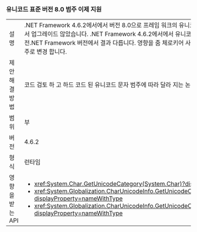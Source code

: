 ### <a name="unicode-standard-version-80-categories-now-supported"></a>유니코드 표준 버전 8.0 범주 이제 지원

|   |   |
|---|---|
|설명|.NET Framework 4.6.2에서에서 버전 8.0으로 프레임 워크의 유니코드 데이터 유니코드 표준 버전 6.3에서에서 업그레이드 않았습니다.  .NET Framework 4.6.2에서에서 유니코드 문자 범주를 요청할 때는 일부 결과가 이전.NET Framework 버전에서 결과 다릅니다.  영향을 줌 체로키어 사용 음절 및 새 비상 Lue 모음 기호 및 톤 표식 주로 변경 합니다.|
|제안 해결 방법|코드 검토 하 고 하드 코드 된 유니코드 문자 범주에 따라 달라 지는 논리 제거/변경 합니다.|
|범위|부|
|버전|4.6.2|
|형식|런타임|
|영향을 받는 API|<ul><li><xref:System.Char.GetUnicodeCategory(System.Char)?displayProperty=nameWithType></li><li><xref:System.Globalization.CharUnicodeInfo.GetUnicodeCategory(System.Char)?displayProperty=nameWithType></li><li><xref:System.Globalization.CharUnicodeInfo.GetUnicodeCategory(System.String,System.Int32)?displayProperty=nameWithType></li></ul>|

